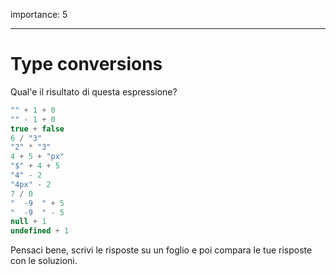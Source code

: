 importance: 5

---

# Type conversions

Qual'e il risultato di questa espressione?

```js no-beautify
"" + 1 + 0
"" - 1 + 0
true + false
6 / "3"
"2" * "3"
4 + 5 + "px"
"$" + 4 + 5
"4" - 2
"4px" - 2
7 / 0
"  -9  " + 5
"  -9  " - 5
null + 1
undefined + 1
```

Pensaci bene, scrivi le risposte su un foglio e poi compara le tue risposte con le soluzioni.
